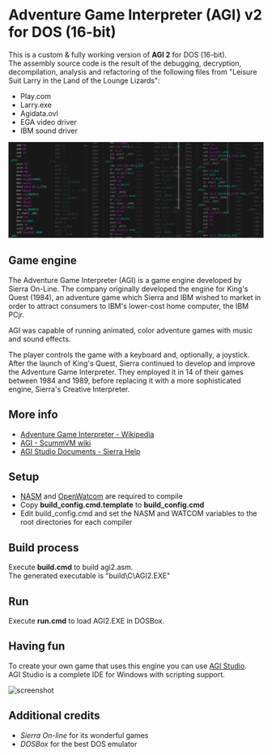 # Adventure Game Interpreter (AGI) v2 for DOS (16-bit)

This is a custom & fully working version of **AGI 2** for DOS (16-bit).\
The assembly source code is the result of the debugging, decryption, decompilation, analysis and refactoring of the following files from "Leisure Suit Larry in the Land of the Lounge Lizards":

* Play.com
* Larry.exe
* Agidata.ovl
* EGA video driver
* IBM sound driver

![screenshot](https://github.com/lucianoaibar/AGI2_16bit_DOS/blob/main/screenshot.png?raw=true)

## Game engine

The Adventure Game Interpreter (AGI) is a game engine developed by Sierra On-Line.
The company originally developed the engine for King's Quest (1984), an adventure game which Sierra and IBM wished to market in order to attract consumers to IBM's lower-cost home computer, the IBM PCjr.

AGI was capable of running animated, color adventure games with music and sound effects.

The player controls the game with a keyboard and, optionally, a joystick.
After the launch of King's Quest, Sierra continued to develop and improve the Adventure Game Interpreter.
They employed it in 14 of their games between 1984 and 1989, before replacing it with a more sophisticated engine, Sierra's Creative Interpreter.

## More info

* [Adventure Game Interpreter - Wikipedia](https://en.wikipedia.org/wiki/Adventure_Game_Interpreter)
* [AGI - ScummVM wiki](https://wiki.scummvm.org/index.php?title=AGI)
* [AGI Studio Documents - Sierra Help](http://agi.sierrahelp.com/Documentation/index.html)

## Setup

* [NASM](https://nasm.us) and [OpenWatcom](http://www.openwatcom.org/) are required to compile
* Copy **build_config.cmd.template** to **build_config.cmd**
* Edit build_config.cmd and set the NASM and WATCOM variables to the root directories for each compiler

## Build process

Execute **build.cmd** to build agi2.asm.\
The generated executable is "build\C\AGI2.EXE"

## Run

Execute **run.cmd** to load AGI2.EXE in DOSBox.

## Having fun

To create your own game that uses this engine you can use [AGI Studio](http://agi.sierrahelp.com/IDEs/AGIStudio.html).\
AGI Studio is a complete IDE for Windows with scripting support.

![screenshot](http://agi.sierrahelp.com/Assets/AGIStudio/AGIStudio.gif)

## Additional credits
* *Sierra On-line* for its wonderful games
* *DOSBox* for the best DOS emulator
